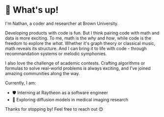# 👋 What's up!

I'm Nathan, a coder and researcher at Brown University.

Developing products with code is fun. But I think pairing code with math and data is more exciting. To me, math is the *why* and *how*, while code is the freedom to explore the *what*. Whether it's graph theory or classical music, math reveals its structure. And I can bring it to life with code - through recommandation systems or melodic symphonies.

I also love the challenge of academic contests. Crafting algorithms or formulas to solve real-world problems is always exciting, and I've joined amazing communities along the way.

Currently, I am:
- 🛡️ Interning at Raytheon as a software engineer
- 🧬 Exploring diffusion models in medical imaging research

Thanks for stopping by! Feel free to reach out 😊  

